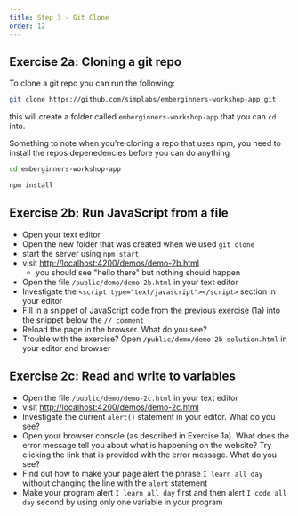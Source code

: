 ```yaml
---
title: Step 3 - Git Clone
order: 12
---
```


## Exercise 2a: Cloning a git repo

To clone a git repo you can run the following:

```bash
git clone https://github.com/simplabs/emberginners-workshop-app.git
```

this will create a folder called `emberginners-workshop-app` that you can `cd` into.

Something to note when you're cloning a repo that uses npm, you need to install the repos depenedencies before you can do anything

```bash
cd emberginners-workshop-app

npm install
```

## Exercise 2b: Run JavaScript from a file

- Open your text editor
- Open the new folder that was created when we used `git clone`
- start the server using `npm start`
- visit [http://localhost:4200/demos/demo-2b.html](http://localhost:4200/demos/demo-2b.html)
  - you should see "hello there" but nothing should happen
- Open the file `/public/demo/demo-2b.html` in your text editor
- Investigate the `<script type="text/javascript"></script>` section in your editor
- Fill in a snippet of JavaScript code from the previous exercise (1a) into the snippet below the `// comment`
- Reload the page in the browser. What do you see?
- Trouble with the exercise? Open `/public/demo/demo-2b-solution.html` in your editor and browser

## Exercise 2c: Read and write to variables

- Open the file `/public/demo/demo-2c.html` in your text editor
- visit [http://localhost:4200/demos/demo-2c.html](http://localhost:4200/demos/demo-2c.html)
- Investigate the current `alert()` statement in your editor. What do you see?
- Open your browser console (as described in Exercise 1a). What does the error message tell you about what is happening on the website? Try clicking the link that is provided with the error message. What do you see?
- Find out how to make your page alert the phrase `I learn all day` without changing the line with the `alert` statement
- Make your program alert `I learn all day` first and then alert `I code all day` second by using only one variable in your program
